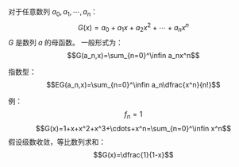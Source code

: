 对于任意数列 $a_0,a_1,\cdots,a_n$：
$$G(x)=a_0+a_1x+a_2x^2+\cdots+a_nx^n$$
$G$ 是数列 $a$ 的母函数。
一般形式为：
$$G(a_n,x)=\sum_{n=0}^\infin a_nx^n$$

指数型：
$$EG(a_n,x)=\sum_{n=0}^\infin a_n\dfrac{x^n}{n!}$$

例：
$$f_n=1$$
$$G(x)=1+x+x^2+x^3+\cdots+x^n=\sum_{n=0}^\infin x^n$$
假设级数收敛，等比数列求和：
$$G(x)=\dfrac{1}{1-x}$$